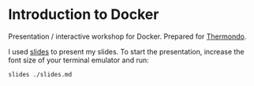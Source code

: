 # Introduction to Docker

Presentation / interactive workshop for Docker. Prepared for [Thermondo][1].

I used [slides][2] to present my slides. To start the presentation, increase the font size of your terminal emulator and run:

```bash
slides ./slides.md
```

[1]: https://github.com/thermondo
[2]: https://github.com/maaslalani/slides
